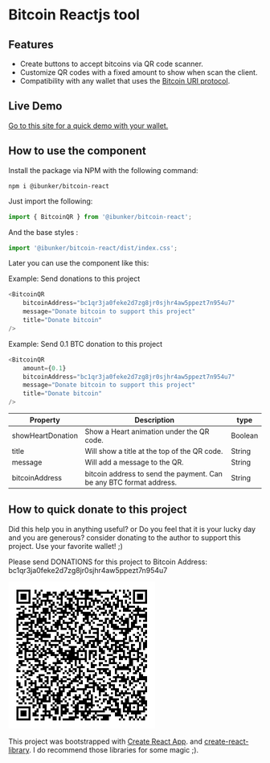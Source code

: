 # Bitcoin Reactjs tool
## Features
- Create buttons to accept bitcoins via QR code scanner.
- Customize QR codes with a fixed amount to show when scan the client.
- Compatibility with any wallet that uses the [Bitcoin URI protocol](https://github.com/bitcoin/bips/blob/master/bip-0021.mediawiki).
## Live Demo
[Go to this site for a quick demo with your wallet.](https://ismaelterreno.github.io/bitcoin-react/)

## How to use the component
Install the package via NPM with the following command:

```shell
npm i @ibunker/bitcoin-react
```
Just import the following:

```js
import { BitcoinQR } from '@ibunker/bitcoin-react';
```

And the base styles :

```js
import '@ibunker/bitcoin-react/dist/index.css';
```

Later you can use the component like this:

Example: Send donations to this project
```js
<BitcoinQR
    bitcoinAddress="bc1qr3ja0feke2d7zg8jr0sjhr4aw5ppezt7n954u7"
    message="Donate bitcoin to support this project"
    title="Donate bitcoin"
/>
```
Example: Send 0.1 BTC donation to this project

```js
<BitcoinQR
    amount={0.1}
    bitcoinAddress="bc1qr3ja0feke2d7zg8jr0sjhr4aw5ppezt7n954u7"
    message="Donate bitcoin to support this project"
    title="Donate bitcoin"
/>
```

Property | Description | type
------------ | ------------- | -------------
showHeartDonation | Show a Heart animation under the QR code. | Boolean
title | Will show a title at the top of the QR code. | String
message | Will add a message to the QR. | String
bitcoinAddress | bitcoin address to send the payment. Can be any BTC format address. | String

## How to quick donate to this project
Did this help you in anything useful? or Do you feel that it is your lucky day and you are generous? consider donating to the author to support this project. Use your favorite wallet!  ;)

Please send DONATIONS for this project to Bitcoin Address: bc1qr3ja0feke2d7zg8jr0sjhr4aw5ppezt7n954u7

![Donate bitcoin to support this project :D bc1qr3ja0feke2d7zg8jr0sjhr4aw5ppezt7n954u7](https://github.com/IsmaelTerreno/bitcoin-react/blob/master/src/donate-to-project.png?raw=true)



This project was bootstrapped with [Create React App](https://github.com/facebook/create-react-app).
and [create-react-library](https://www.npmjs.com/package/create-react-library). I do recommend those libraries for some magic ;).
